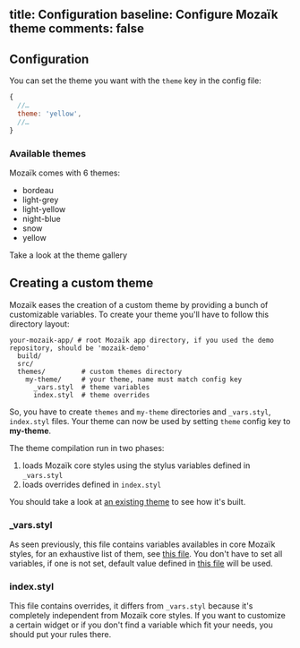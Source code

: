 title: Configuration
baseline: Configure Mozaïk theme
comments: false
---
## Configuration

You can set the theme you want with the `theme` key in the config file:

``` javascript
{
  //…
  theme: 'yellow',
  //…
}
```
### Available themes

Mozaïk comes with 6 themes:

- bordeau
- light-grey
- light-yellow
- night-blue
- snow
- yellow

Take a look at the theme gallery

## Creating a custom theme

Mozaïk eases the creation of a custom theme by providing a bunch of customizable variables.
To create your theme you'll have to follow this directory layout:

```
your-mozaik-app/ # root Mozaïk app directory, if you used the demo repository, should be 'mozaik-demo'
  build/
  src/
  themes/         # custom themes directory
    my-theme/     # your theme, name must match config key
      _vars.styl  # theme variables
      index.styl  # theme overrides
```

So, you have to create `themes` and `my-theme` directories and `_vars.styl`, `index.styl` files.
Your theme can now be used by setting `theme` config key to **my-theme**.

The theme compilation run in two phases:

1. loads Mozaïk core styles using the stylus variables defined in `_vars.styl`
2. loads overrides defined in `index.styl`

You should take a look at [an existing theme](https://github.com/plouc/mozaik/tree/master/src/themes/night-blue) to see how it's built.

### _vars.styl

As seen previously, this file contains variables availables in core Mozaïk styles, for an exhaustive list of them, see [this file](https://github.com/plouc/mozaik/blob/master/src/styl/__vars.styl).
You don't have to set all variables, if one is not set, default value defined in [this file](https://github.com/plouc/mozaik/blob/master/src/styl/__vars.styl) will be used.

### index.styl

This file contains overrides, it differs from `_vars.styl` because it's completely independent from Mozaïk core styles.
If you want to customize a certain widget or if you don't find a variable which fit your needs, you should put your rules there.
